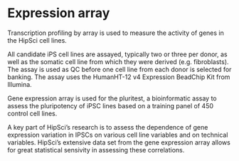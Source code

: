 Expression array
===============

Transcription profiling by array is used to measure the activity of genes in the HipSci cell lines.

All candidate iPS cell lines are assayed, typically two or three per donor, as well as the somatic cell line from which they were derived (e.g. fibroblasts). The assay is used as QC before one cell line from each donor is selected for banking. The assay uses the HumanHT-12 v4 Expression BeadChip Kit from Illumina.

Gene expression array is used for the pluritest, a bioinformatic assay to assess the pluripotency of iPSC lines based on a training panel of 450 control cell lines.

A key part of HipSci’s research is to assess the dependence of gene expression variation in IPSCs on various cell line variables and on technical variables. HipSci’s extensive data set from the gene expression array allows for great statistical sensivity in assessing these correlations.
